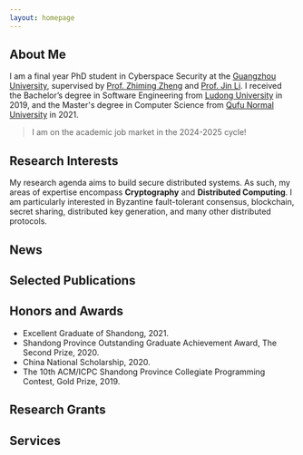 ```yaml
---
layout: homepage
---
```


## About Me

I am a final year PhD student in Cyberspace Security at the [Guangzhou University](http://www.gzhu.edu.cn/), supervised by [Prof. Zhiming Zheng](https://iai.buaa.edu.cn/info/1013/1088.htm) and [Prof. Jin Li](http://www.gzhu.edu.cn/info/1112/17557.htm). I received the Bachelor’s degree in Software Engineering from [Ludong University](https://www.ldu.edu.cn/) in 2019, and the Master's degree in Computer Science from [Qufu Normal University](https://www.qfnu.edu.cn/) in 2021. 


> I am on the academic job market in the 2024-2025 cycle!



## Research Interests

My research agenda aims to build secure distributed systems. As such, my areas of expertise encompass **Cryptography** and **Distributed Computing**. I am particularly interested in Byzantine fault-tolerant consensus, blockchain, secret sharing, distributed key generation, and many other distributed protocols.



## News

<!--

- *2024.08* &nbsp; One paper has been accepted by ICA3PP 2024. Congratulations to Shunliang!

- *2024.03* &nbsp; [One paper](https://ieeexplore.ieee.org/abstract/document/) has been accepted by IEEE TIFS. Congratulations to Guoyu!
-->


## Selected Publications


<!--
- [Sweeper: ](https://ieeexplore.ieee.org/abstract/document/)\\
  **Guoyu Yang**, Chang Chen, [Qi Chen](http://ai.gzhu.edu.cn/info/1223/1093.htm), Jianan Jiang, [Jin Li](http://ai.gzhu.edu.cn/info/1223/1091.htm), and [Debiao He](https://blockchain.whu.edu.cn/info/1121/3091.htm).\\
  <span style="color: #de724e;">IEEE Transactions on Information Forensics and Security, 2024. (**CCF A**)</span>
 -->


## Honors and Awards
- Excellent Graduate of Shandong, 2021.
- Shandong Province Outstanding Graduate Achievement Award, The Second Prize, 2020.
- China National Scholarship, 2020.
- The 10th ACM/ICPC Shandong Province Collegiate Programming Contest, Gold Prize, 2019.

## Research Grants
<!--
- Key Program of the National Natural Science Foundation of China, Research on Fundamental Theories and Methods for Data Sharing and Privacy-Preserving Computation in Smart Internet of Things, 2024.01-2027.12, Participants.
- National Key Research and Development Program of China, Key Cryptography Theory and System Design of Blockchain System, 2022.01-2026.12, Participants.
- National Key Research and Development Program of China, Security Analysis and Enhancement Technology for Key Mechanisms of Blockchain, 2020.11-2023.10, Participants.
-->
## Services
<!--
- **Journal Reviewer:** IEEE Transactions on Computers, Information Sciences, World Wide Web, International Journal of Intelligent Systems, Cluster Computing, Peer-to-Peer Networking and Applications, Computers and Electrical Engineering.

- **Conference Reviewer:** International Conference on Artificial Intelligence Security and Privacy (AIS&P).
-->






